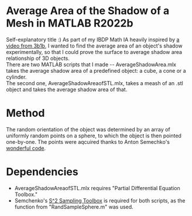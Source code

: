 # Average Area of the Shadow of a Mesh in MATLAB R2022b
Self-explanatory title :) 
As part of my IBDP Math IA heavily inspired by [a video from 3b1b](https://www.youtube.com/watch?v=ltLUadnCyi0), I wanted to find the average area of an object's shadow experimentally, so that I could prove the surface to average shadow area relationship of 3D objects.  
There are two MATLAB scripts that I made -- AverageShadowArea.mlx takes the average shadow area of a predefined object: a cube, a cone or a cylinder.  
The second one, AverageShadowAreaofSTL.mlx, takes a meash of an .stl object and takes the average shadow area of that.  
# Method  
The random orientation of the object was determined by an array of uniformly random points on a sphere, to which the object is then pointed one-by-one.
The points were aqcuired thanks to Anton Semechko's [wonderful code](https://github.com/AntonSemechko/S2-Sampling-Toolbox). 

# Dependencies 
* AverageShadowAreaofSTL.mlx requires "Partial Differential Equation Toolbox."
* Semchenko's [S^2 Sampling Toolbox](https://github.com/AntonSemechko/S2-Sampling-Toolbox) is required for both scripts, as the function from "RandSampleSphere.m" was used.
